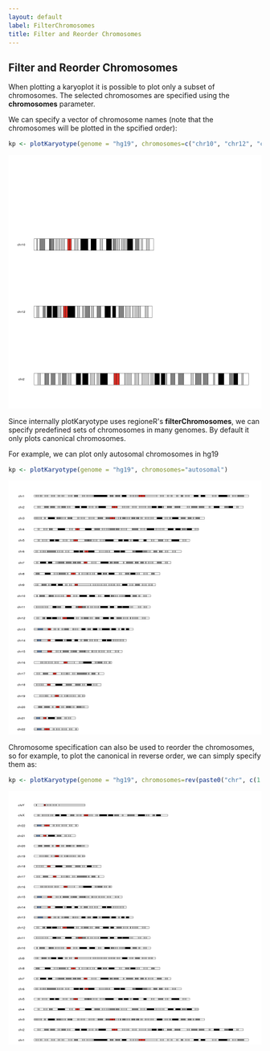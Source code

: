 ```yaml
---
layout: default
label: FilterChromosomes
title: Filter and Reorder Chromosomes
---
```





## Filter and Reorder Chromosomes

When plotting a karyoplot it is possible to plot only a subset of chromosomes. The 
selected chromosomes are specified using the **chromosomes** parameter.

We can specify a vector of chromosome names (note that the chromosomes will be plotted in the
                                             spcified order):
  

```r
kp <- plotKaryotype(genome = "hg19", chromosomes=c("chr10", "chr12", "chr2"))
```

![plot of chunk Figure1](images//Figure1-1.png)

Since internally plotKaryotype uses regioneR's **filterChromosomes**, we can specify predefined
sets of chromosomes in many genomes. By default it only plots canonical chromosomes.

For example, we can plot only autosomal chromosomes in hg19


```r
kp <- plotKaryotype(genome = "hg19", chromosomes="autosomal")
```

![plot of chunk Figure2](images//Figure2-1.png)

Chromosome specification can also be used to reorder the chromosomes, so for example,
to plot the canonical in reverse order, we can simply specify them as:


```r
kp <- plotKaryotype(genome = "hg19", chromosomes=rev(paste0("chr", c(1:22, "X", "Y"))))
```

![plot of chunk Figure3](images//Figure3-1.png)
